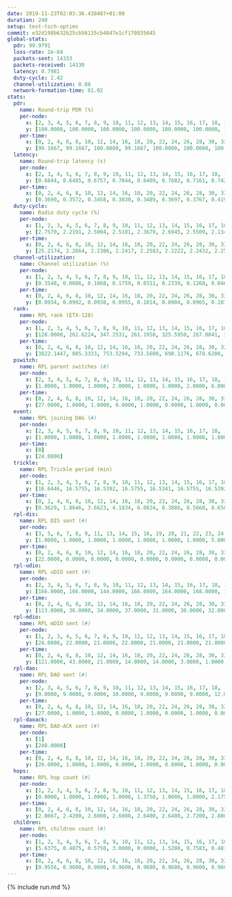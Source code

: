 ```yaml
---
date: 2019-11-23T02:03:36.438487+01:00
duration: 240
setup: test-tsch-optims
commit: e32d198b632b25cb56135cb4047e1cf170835645
global-stats:
  pdr: 99.9791
  loss-rate: 2e-04
  packets-sent: 14333
  packets-received: 14330
  latency: 0.7981
  duty-cycle: 2.42
  channel-utilization: 0.08
  network-formation-time: 81.02
stats:
  pdr:
    name: Round-trip PDR (%)
    per-node:
      x: [2, 3, 4, 5, 6, 7, 8, 9, 10, 11, 12, 13, 14, 15, 16, 17, 18, 19, 20, 21, 22, 23, 24, 25]
      y: [100.0000, 100.0000, 100.0000, 100.0000, 100.0000, 100.0000, 100.0000, 100.0000, 100.0000, 100.0000, 100.0000, 100.0000, 99.8299, 100.0000, 99.8279, 100.0000, 100.0000, 100.0000, 100.0000, 100.0000, 100.0000, 99.8369, 100.0000, 100.0000]
    per-time:
      x: [0, 2, 4, 6, 8, 10, 12, 14, 16, 18, 20, 22, 24, 26, 28, 30, 32, 34, 36, 38, 40, 42, 44, 46, 48, 50, 52, 54, 56, 58, 60, 62, 64, 66, 68, 70, 72, 74, 76, 78, 80, 82, 84, 86, 88, 90, 92, 94, 96, 98, 100, 102, 104, 106, 108, 110, 112, 114, 116, 118, 120, 122, 124, 126, 128, 130, 132, 134, 136, 138, 140, 142, 144, 146, 148, 150, 152, 154, 156, 158, 160, 162, 164, 166, 168, 170, 172, 174, 176, 178, 180, 182, 184, 186, 188, 190, 192, 194, 196, 198, 200, 202, 204, 206, 208, 210, 212, 214, 216, 218, 220, 222, 224, 226, 228, 230, 232, 234, 236, 238, 240]
      y: [99.1667, 99.1667, 100.0000, 99.1667, 100.0000, 100.0000, 100.0000, 100.0000, 100.0000, 100.0000, 100.0000, 100.0000, 100.0000, 100.0000, 100.0000, 100.0000, 100.0000, 100.0000, 100.0000, 100.0000, 100.0000, 100.0000, 100.0000, 100.0000, 100.0000, 100.0000, 100.0000, 100.0000, 100.0000, 100.0000, 100.0000, 100.0000, 100.0000, 100.0000, 100.0000, 100.0000, 100.0000, 100.0000, 100.0000, 100.0000, 100.0000, 100.0000, 100.0000, 100.0000, 100.0000, 100.0000, 100.0000, 100.0000, 100.0000, 100.0000, 100.0000, 100.0000, 100.0000, 100.0000, 100.0000, 100.0000, 100.0000, 100.0000, 100.0000, 100.0000, 100.0000, 100.0000, 100.0000, 100.0000, 100.0000, 100.0000, 100.0000, 100.0000, 100.0000, 100.0000, 100.0000, 100.0000, 100.0000, 100.0000, 100.0000, 100.0000, 100.0000, 100.0000, 100.0000, 100.0000, 100.0000, 100.0000, 100.0000, 100.0000, 100.0000, 100.0000, 100.0000, 100.0000, 100.0000, 100.0000, 100.0000, 100.0000, 100.0000, 100.0000, 100.0000, 100.0000, 100.0000, 100.0000, 100.0000, 100.0000, 100.0000, 100.0000, 100.0000, 100.0000, 100.0000, 100.0000, 100.0000, 100.0000, 100.0000, 100.0000, 100.0000, 100.0000, 100.0000, 100.0000, 100.0000, 100.0000, 100.0000, 100.0000, 100.0000, 100.0000, null]
  latency:
    name: Round-trip latency (s)
    per-node:
      x: [2, 3, 4, 5, 6, 7, 8, 9, 10, 11, 12, 13, 14, 15, 16, 17, 18, 19, 20, 21, 22, 23, 24, 25]
      y: [0.6844, 0.6485, 0.6757, 0.7044, 0.6409, 0.7602, 0.7161, 0.7426, 0.6477, 0.7967, 0.7582, 0.7065, 0.7771, 0.7535, 0.7671, 0.8691, 0.8799, 0.8765, 0.9103, 0.9000, 0.8952, 1.0331, 0.9987, 0.9702]
    per-time:
      x: [0, 2, 4, 6, 8, 10, 12, 14, 16, 18, 20, 22, 24, 26, 28, 30, 32, 34, 36, 38, 40, 42, 44, 46, 48, 50, 52, 54, 56, 58, 60, 62, 64, 66, 68, 70, 72, 74, 76, 78, 80, 82, 84, 86, 88, 90, 92, 94, 96, 98, 100, 102, 104, 106, 108, 110, 112, 114, 116, 118, 120, 122, 124, 126, 128, 130, 132, 134, 136, 138, 140, 142, 144, 146, 148, 150, 152, 154, 156, 158, 160, 162, 164, 166, 168, 170, 172, 174, 176, 178, 180, 182, 184, 186, 188, 190, 192, 194, 196, 198, 200, 202, 204, 206, 208, 210, 212, 214, 216, 218, 220, 222, 224, 226, 228, 230, 232, 234, 236, 238, 240]
      y: [0.3690, 0.3572, 0.3458, 0.3830, 0.3489, 0.3697, 0.3767, 0.4190, 0.3633, 0.3743, 0.4066, 0.3801, 0.3611, 0.3726, 0.3315, 0.3557, 0.3576, 0.3565, 0.4078, 0.3735, 0.3640, 0.3860, 0.3915, 0.3823, 0.3858, 0.3786, 0.3879, 0.3997, 0.3828, 0.3687, 0.4124, 0.3688, 0.3683, 0.3727, 0.3627, 0.3625, 0.3537, 0.3052, 0.3625, 0.3491, 0.3412, 0.3617, 0.3523, 0.3536, 0.3619, 0.3791, 0.3981, 0.4990, 0.6208, 0.4259, 0.3765, 0.3653, 0.4118, 0.5510, 0.8068, 0.6306, 0.5481, 0.4291, 0.3711, 0.7891, 1.2473, 0.8721, 0.7008, 0.6282, 0.5439, 0.8001, 1.2731, 1.2961, 1.1818, 0.9136, 0.6696, 0.8774, 1.2652, 1.2768, 1.2665, 1.2510, 1.1669, 1.1089, 1.2817, 1.2795, 1.2693, 1.2691, 1.3014, 1.3161, 1.2831, 1.3118, 1.2682, 1.2856, 1.2986, 1.2779, 1.2729, 1.2688, 1.2633, 1.2776, 1.2910, 1.3038, 1.2773, 1.2588, 1.2791, 1.2563, 1.2543, 1.2783, 1.2713, 1.2563, 1.2618, 1.2599, 1.2598, 1.2655, 1.2741, 1.2608, 1.2714, 1.2667, 1.2452, 1.2828, 1.2621, 1.2698, 1.2665, 1.2564, 1.2509, 1.2373, null]
  duty-cycle:
    name: Radio duty cycle (%)
    per-node:
      x: [1, 2, 3, 4, 5, 6, 7, 8, 9, 10, 11, 12, 13, 14, 15, 16, 17, 18, 19, 20, 21, 22, 23, 24, 25]
      y: [2.7570, 2.2191, 2.5004, 2.5181, 2.3679, 2.6945, 2.5509, 2.1342, 2.2097, 2.1307, 2.2811, 2.5177, 2.4847, 2.3725, 2.2640, 2.5477, 2.3126, 2.4255, 2.3971, 2.4186, 2.3829, 2.4108, 2.4552, 2.4365, 2.4236]
    per-time:
      x: [0, 2, 4, 6, 8, 10, 12, 14, 16, 18, 20, 22, 24, 26, 28, 30, 32, 34, 36, 38, 40, 42, 44, 46, 48, 50, 52, 54, 56, 58, 60, 62, 64, 66, 68, 70, 72, 74, 76, 78, 80, 82, 84, 86, 88, 90, 92, 94, 96, 98, 100, 102, 104, 106, 108, 110, 112, 114, 116, 118, 120, 122, 124, 126, 128, 130, 132, 134, 136, 138, 140, 142, 144, 146, 148, 150, 152, 154, 156, 158, 160, 162, 164, 166, 168, 170, 172, 174, 176, 178, 180, 182, 184, 186, 188, 190, 192, 194, 196, 198, 200, 202, 204, 206, 208, 210, 212, 214, 216, 218, 220, 222, 224, 226, 228, 230, 232, 234, 236, 238, 240]
      y: [25.2174, 2.2664, 2.2386, 2.2417, 2.2583, 2.2222, 2.2432, 2.2582, 2.2595, 2.2470, 2.2588, 2.2463, 2.2758, 2.2388, 2.2892, 2.2221, 2.2495, 2.2293, 2.2357, 2.2863, 2.2409, 2.2327, 2.2496, 2.2534, 2.2343, 2.2586, 2.2351, 2.2382, 2.2617, 2.2481, 2.2132, 2.2383, 2.2392, 2.2229, 2.4497, 2.3237, 2.3332, 2.2081, 2.1960, 2.2146, 2.2382, 2.1954, 2.2207, 2.2187, 2.2084, 2.1908, 2.2192, 2.2148, 2.1832, 2.2037, 2.2130, 2.2325, 2.2106, 2.2021, 2.2076, 2.1983, 2.1995, 2.2177, 2.2114, 2.1903, 2.1965, 2.1814, 2.1930, 2.7025, 2.4970, 2.4402, 2.3761, 2.1782, 2.1928, 2.1840, 2.1779, 2.2120, 2.1768, 2.1849, 2.1868, 2.1738, 2.1797, 2.1913, 2.2013, 2.1932, 2.1921, 2.1802, 2.1853, 2.2208, 2.2006, 2.2073, 2.2038, 2.1972, 2.2016, 2.2008, 2.1923, 2.1872, 2.2011, 2.1886, 2.1924, 2.2025, 2.2010, 2.1759, 2.1773, 2.2013, 2.1777, 2.1898, 2.1912, 2.1787, 2.1867, 2.1754, 2.1858, 2.1807, 2.1673, 2.1960, 2.1959, 2.1870, 2.1955, 2.1963, 2.2085, 2.2034, 2.2115, 2.1793, 2.1863, 2.1922, null]
  channel-utilization:
    name: Channel utilization (%)
    per-node:
      x: [1, 2, 3, 4, 5, 6, 7, 8, 9, 10, 11, 12, 13, 14, 15, 16, 17, 18, 19, 20, 21, 22, 23, 24, 25]
      y: [0.3548, 0.0686, 0.1068, 0.1759, 0.0311, 0.2339, 0.1268, 0.0463, 0.0367, 0.0599, 0.0319, 0.2208, 0.0741, 0.0493, 0.0509, 0.1698, 0.0336, 0.1111, 0.0392, 0.0582, 0.0417, 0.0399, 0.0322, 0.0320, 0.0379]
    per-time:
      x: [0, 2, 4, 6, 8, 10, 12, 14, 16, 18, 20, 22, 24, 26, 28, 30, 32, 34, 36, 38, 40, 42, 44, 46, 48, 50, 52, 54, 56, 58, 60, 62, 64, 66, 68, 70, 72, 74, 76, 78, 80, 82, 84, 86, 88, 90, 92, 94, 96, 98, 100, 102, 104, 106, 108, 110, 112, 114, 116, 118, 120, 122, 124, 126, 128, 130, 132, 134, 136, 138, 140, 142, 144, 146, 148, 150, 152, 154, 156, 158, 160, 162, 164, 166, 168, 170, 172, 174, 176, 178, 180, 182, 184, 186, 188, 190, 192, 194, 196, 198, 200, 202, 204, 206, 208, 210, 212, 214, 216, 218, 220, 222, 224, 226, 228, 230, 232, 234, 236, 238, 240]
      y: [0.0934, 0.0992, 0.0938, 0.0955, 0.1014, 0.0904, 0.0965, 0.1017, 0.1038, 0.0960, 0.1022, 0.0980, 0.1054, 0.0961, 0.1096, 0.0914, 0.0979, 0.0927, 0.0980, 0.1113, 0.0995, 0.0982, 0.1019, 0.1016, 0.0931, 0.1063, 0.0980, 0.0985, 0.1053, 0.1033, 0.0916, 0.0937, 0.1023, 0.0939, 0.0960, 0.0363, 0.0386, 0.0757, 0.0869, 0.0901, 0.0947, 0.0831, 0.0917, 0.0934, 0.0890, 0.0845, 0.0936, 0.0888, 0.0842, 0.0878, 0.0911, 0.0943, 0.0917, 0.0866, 0.0913, 0.0848, 0.0880, 0.0914, 0.0897, 0.0824, 0.0851, 0.0825, 0.0850, 0.2803, 0.0890, 0.0479, 0.0315, 0.0806, 0.0824, 0.0785, 0.0787, 0.0892, 0.0788, 0.0840, 0.0819, 0.0782, 0.0799, 0.0814, 0.0858, 0.0860, 0.0860, 0.0786, 0.0800, 0.0946, 0.0875, 0.0874, 0.0883, 0.0834, 0.0895, 0.0848, 0.0862, 0.0838, 0.0849, 0.0836, 0.0834, 0.0852, 0.0882, 0.0792, 0.0799, 0.0863, 0.0813, 0.0820, 0.0839, 0.0799, 0.0826, 0.0807, 0.0800, 0.0807, 0.0775, 0.0868, 0.0855, 0.0814, 0.0843, 0.0848, 0.0892, 0.0903, 0.0870, 0.0808, 0.0806, 0.0820, null]
  rank:
    name: RPL rank (ETX-128)
    per-node:
      x: [1, 2, 3, 4, 5, 6, 7, 8, 9, 10, 11, 12, 13, 14, 15, 16, 17, 18, 19, 20, 21, 22, 23, 24, 25]
      y: [128.0000, 261.6224, 347.2531, 261.1950, 325.5950, 267.0041, 374.5436, 424.5165, 512.5732, 394.6639, 563.2551, 412.2776, 539.3837, 531.0610, 553.9129, 522.0041, 596.6049, 616.5984, 698.6420, 704.8589, 994.6627, 752.2480, 824.4200, 1100.5547, 1108.2367]
    per-time:
      x: [0, 2, 4, 6, 8, 10, 12, 14, 16, 18, 20, 22, 24, 26, 28, 30, 32, 34, 36, 38, 40, 42, 44, 46, 48, 50, 52, 54, 56, 58, 60, 62, 64, 66, 68, 70, 72, 74, 76, 78, 80, 82, 84, 86, 88, 90, 92, 94, 96, 98, 100, 102, 104, 106, 108, 110, 112, 114, 116, 118, 120, 122, 124, 126, 128, 130, 132, 134, 136, 138, 140, 142, 144, 146, 148, 150, 152, 154, 156, 158, 160, 162, 164, 166, 168, 170, 172, 174, 176, 178, 180, 182, 184, 186, 188, 190, 192, 194, 196, 198, 200, 202, 204, 206, 208, 210, 212, 214, 216, 218, 220, 222, 224, 226, 228, 230, 232, 234, 236, 238, 240]
      y: [3822.1447, 805.3333, 753.5294, 733.5600, 698.1176, 678.6200, 674.4510, 664.7400, 658.1765, 629.7451, 618.0000, 631.0000, 612.2885, 593.9216, 603.3600, 615.7255, 597.2200, 600.0600, 596.0769, 597.5472, 566.2157, 553.6346, 548.0200, 539.6667, 523.8235, 515.7400, 517.3400, 516.6600, 515.5400, 518.6538, 515.0600, 505.0400, 502.0600, 502.6600, 520.8665, 512.9524, 511.9384, 524.8607, 500.5200, 497.3200, 504.1569, 496.5800, 482.6000, 490.9400, 486.2000, 475.4510, 475.0000, 475.7200, 482.1600, 481.9800, 484.9800, 478.9400, 488.0196, 484.3600, 492.9200, 485.7200, 489.7451, 476.3800, 480.1176, 471.9800, 475.2000, 473.3800, 482.4400, 482.2600, 610.6974, 523.2570, 517.3595, 491.3855, 502.5000, 490.2157, 487.8824, 484.3529, 481.6800, 475.8400, 482.2600, 482.8200, 481.1000, 487.8235, 494.4400, 492.7800, 491.0980, 479.0980, 488.1176, 503.0385, 486.5577, 475.7200, 488.5385, 479.8400, 482.0200, 485.3000, 495.3585, 488.8600, 491.4706, 483.7400, 477.8039, 481.5686, 477.8800, 471.9400, 476.5600, 475.2549, 463.8800, 462.7451, 457.1400, 466.0800, 459.4800, 472.3800, 465.1176, 469.7000, 465.7000, 494.6471, 472.9400, 489.4038, 475.5400, 471.7000, 476.5094, 471.4118, 468.1200, 461.6800, 460.9200, 473.1000, 480.0000]
  pswitch:
    name: RPL parent switches (#)
    per-node:
      x: [2, 3, 4, 5, 6, 7, 8, 9, 10, 11, 12, 13, 14, 15, 16, 17, 18, 19, 20, 21, 22, 23, 24, 25]
      y: [1.0000, 1.0000, 1.0000, 2.0000, 1.0000, 1.0000, 2.0000, 6.0000, 1.0000, 3.0000, 5.0000, 4.0000, 5.0000, 1.0000, 2.0000, 3.0000, 4.0000, 3.0000, 8.0000, 9.0000, 6.0000, 11.0000, 7.0000, 5.0000]
    per-time:
      x: [0, 2, 4, 6, 8, 10, 12, 14, 16, 18, 20, 22, 24, 26, 28, 30, 32, 34, 36, 38, 40, 42, 44, 46, 48, 50, 52, 54, 56, 58, 60, 62, 64, 66, 68, 70, 72, 74, 76, 78, 80, 82, 84, 86, 88, 90, 92, 94, 96, 98, 100, 102, 104, 106, 108, 110, 112, 114, 116, 118, 120, 122, 124, 126, 128, 130, 132, 134, 136, 138, 140, 142, 144, 146, 148, 150, 152, 154, 156, 158, 160, 162, 164, 166, 168, 170, 172, 174, 176, 178, 180, 182, 184, 186, 188, 190, 192, 194, 196, 198, 200, 202, 204, 206, 208, 210, 212, 214, 216, 218, 220, 222, 224, 226, 228, 230]
      y: [27.0000, 1.0000, 1.0000, 0.0000, 1.0000, 0.0000, 1.0000, 0.0000, 1.0000, 1.0000, 0.0000, 1.0000, 2.0000, 1.0000, 0.0000, 1.0000, 0.0000, 0.0000, 2.0000, 3.0000, 1.0000, 2.0000, 0.0000, 1.0000, 1.0000, 0.0000, 0.0000, 0.0000, 0.0000, 2.0000, 0.0000, 0.0000, 0.0000, 0.0000, 1.0000, 1.0000, 1.0000, 2.0000, 0.0000, 0.0000, 1.0000, 0.0000, 0.0000, 0.0000, 0.0000, 1.0000, 0.0000, 0.0000, 0.0000, 0.0000, 0.0000, 0.0000, 1.0000, 0.0000, 0.0000, 0.0000, 1.0000, 0.0000, 1.0000, 0.0000, 0.0000, 0.0000, 0.0000, 0.0000, 1.0000, 0.0000, 1.0000, 1.0000, 0.0000, 1.0000, 1.0000, 1.0000, 0.0000, 0.0000, 0.0000, 0.0000, 0.0000, 1.0000, 0.0000, 0.0000, 1.0000, 1.0000, 1.0000, 2.0000, 2.0000, 0.0000, 2.0000, 0.0000, 0.0000, 0.0000, 3.0000, 0.0000, 1.0000, 0.0000, 1.0000, 1.0000, 0.0000, 0.0000, 0.0000, 1.0000, 0.0000, 1.0000, 0.0000, 0.0000, 0.0000, 0.0000, 1.0000, 0.0000, 0.0000, 1.0000, 0.0000, 2.0000, 0.0000, 0.0000, 3.0000, 1.0000]
  event:
    name: RPL joining DAG (#)
    per-node:
      x: [2, 3, 4, 5, 6, 7, 8, 9, 10, 11, 12, 13, 14, 15, 16, 17, 18, 19, 20, 21, 22, 23, 24, 25]
      y: [1.0000, 1.0000, 1.0000, 1.0000, 1.0000, 1.0000, 1.0000, 1.0000, 1.0000, 1.0000, 1.0000, 1.0000, 1.0000, 1.0000, 1.0000, 1.0000, 1.0000, 1.0000, 1.0000, 1.0000, 1.0000, 1.0000, 1.0000, 1.0000]
    per-time:
      x: [0]
      y: [24.0000]
  trickle:
    name: RPL Trickle period (min)
    per-node:
      x: [1, 2, 3, 4, 5, 6, 7, 8, 9, 10, 11, 12, 13, 14, 15, 16, 17, 18, 19, 20, 21, 22, 23, 24, 25]
      y: [16.6446, 16.5755, 16.5392, 16.5755, 16.5341, 16.5755, 16.5392, 16.5335, 16.0588, 16.5392, 16.5469, 16.5278, 17.3529, 17.3231, 16.5392, 16.5265, 16.5469, 16.4632, 16.5304, 16.5142, 16.5178, 16.4040, 16.6265, 16.5454, 16.3999]
    per-time:
      x: [0, 2, 4, 6, 8, 10, 12, 14, 16, 18, 20, 22, 24, 26, 28, 30, 32, 34, 36, 38, 40, 42, 44, 46, 48, 50, 52, 54, 56, 58, 60, 62, 64, 66, 68, 70, 72, 74, 76, 78, 80, 82, 84, 86, 88, 90, 92, 94, 96, 98, 100, 102, 104, 106, 108, 110, 112, 114, 116, 118, 120, 122, 124, 126, 128, 130, 132, 134, 136, 138, 140, 142, 144, 146, 148, 150, 152, 154, 156, 158, 160, 162, 164, 166, 168, 170, 172, 174, 176, 178, 180, 182, 184, 186, 188, 190, 192, 194, 196, 198, 200, 202, 204, 206, 208, 210, 212, 214, 216, 218, 220, 222, 224, 226, 228, 230, 232, 234, 236, 238, 240]
      y: [0.3629, 1.8646, 3.6623, 4.1834, 6.0824, 8.3886, 8.5668, 8.6508, 9.7661, 16.2769, 17.1267, 17.3049, 17.4763, 17.4763, 17.4763, 17.4763, 17.4763, 17.4763, 17.4763, 17.4763, 17.4763, 17.4763, 17.4763, 17.4763, 17.4763, 17.4763, 17.4763, 17.4763, 17.4763, 17.4763, 17.4763, 17.4763, 17.4763, 17.4763, 17.4763, 17.4763, 17.4763, 17.4763, 17.4763, 17.4763, 17.4763, 17.4763, 17.4763, 17.4763, 17.4763, 17.4763, 17.4763, 17.4763, 17.4763, 17.4763, 17.4763, 17.4763, 17.4763, 17.4763, 17.4763, 17.4763, 17.4763, 17.4763, 17.4763, 17.4763, 17.4763, 17.4763, 17.4763, 17.4763, 17.4763, 17.4763, 17.4763, 17.4763, 17.4763, 17.4763, 17.4763, 17.4763, 17.4763, 17.4763, 17.4763, 17.4763, 17.4763, 17.4763, 17.4763, 17.4763, 17.4763, 17.4763, 17.4763, 17.4763, 17.4763, 17.4763, 17.4763, 17.4763, 17.4763, 17.4763, 17.4763, 17.4763, 17.4763, 17.4763, 17.4763, 17.4763, 17.4763, 17.4763, 17.4763, 17.4763, 17.4763, 17.4763, 17.4763, 17.4763, 17.4763, 17.4763, 17.4763, 17.4763, 17.4763, 17.4763, 17.4763, 17.4763, 17.4763, 17.4763, 17.4763, 17.4763, 17.4763, 17.4763, 17.4763, 17.4763, 17.4763]
  rpl-dis:
    name: RPL DIS sent (#)
    per-node:
      x: [3, 5, 6, 7, 8, 9, 11, 13, 14, 15, 18, 19, 20, 21, 22, 23, 24, 25]
      y: [1.0000, 1.0000, 1.0000, 1.0000, 1.0000, 1.0000, 1.0000, 5.0000, 4.0000, 1.0000, 1.0000, 1.0000, 1.0000, 2.0000, 1.0000, 2.0000, 2.0000, 2.0000]
    per-time:
      x: [0, 2, 4, 6, 8, 10, 12, 14, 16, 18, 20, 22, 24, 26, 28, 30, 32, 34, 36, 38, 40, 42, 44, 46, 48, 50, 52, 54, 56, 58, 60, 62, 64, 66, 68, 70, 72, 74, 76, 78, 80, 82, 84, 86, 88, 90, 92, 94, 96, 98, 100, 102, 104, 106, 108, 110, 112, 114, 116, 118, 120, 122, 124, 126, 128, 130, 132]
      y: [22.0000, 0.0000, 0.0000, 0.0000, 0.0000, 0.0000, 0.0000, 0.0000, 0.0000, 0.0000, 0.0000, 0.0000, 0.0000, 0.0000, 0.0000, 0.0000, 0.0000, 0.0000, 0.0000, 0.0000, 0.0000, 0.0000, 0.0000, 0.0000, 0.0000, 0.0000, 0.0000, 0.0000, 0.0000, 0.0000, 0.0000, 0.0000, 0.0000, 0.0000, 0.0000, 2.0000, 1.0000, 0.0000, 0.0000, 0.0000, 0.0000, 0.0000, 0.0000, 0.0000, 0.0000, 0.0000, 0.0000, 0.0000, 0.0000, 0.0000, 0.0000, 0.0000, 0.0000, 0.0000, 0.0000, 0.0000, 0.0000, 0.0000, 0.0000, 0.0000, 0.0000, 0.0000, 0.0000, 0.0000, 2.0000, 1.0000, 1.0000]
  rpl-udio:
    name: RPL uDIO sent (#)
    per-node:
      x: [2, 3, 4, 5, 6, 7, 8, 9, 10, 11, 12, 13, 14, 15, 16, 17, 18, 19, 20, 21, 22, 23, 24, 25]
      y: [166.0000, 166.0000, 144.0000, 166.0000, 164.0000, 168.0000, 172.0000, 172.0000, 175.0000, 164.0000, 163.0000, 173.0000, 185.0000, 169.0000, 143.0000, 166.0000, 171.0000, 162.0000, 161.0000, 169.0000, 166.0000, 168.0000, 168.0000, 170.0000]
    per-time:
      x: [0, 2, 4, 6, 8, 10, 12, 14, 16, 18, 20, 22, 24, 26, 28, 30, 32, 34, 36, 38, 40, 42, 44, 46, 48, 50, 52, 54, 56, 58, 60, 62, 64, 66, 68, 70, 72, 74, 76, 78, 80, 82, 84, 86, 88, 90, 92, 94, 96, 98, 100, 102, 104, 106, 108, 110, 112, 114, 116, 118, 120, 122, 124, 126, 128, 130, 132, 134, 136, 138, 140, 142, 144, 146, 148, 150, 152, 154, 156, 158, 160, 162, 164, 166, 168, 170, 172, 174, 176, 178, 180, 182, 184, 186, 188, 190, 192, 194, 196, 198, 200, 202, 204, 206, 208, 210, 212, 214, 216, 218, 220, 222, 224, 226, 228, 230, 232, 234, 236, 238, 240]
      y: [113.0000, 36.0000, 34.0000, 37.0000, 31.0000, 30.0000, 32.0000, 33.0000, 37.0000, 28.0000, 34.0000, 34.0000, 35.0000, 30.0000, 40.0000, 35.0000, 35.0000, 37.0000, 30.0000, 34.0000, 31.0000, 33.0000, 30.0000, 34.0000, 32.0000, 32.0000, 32.0000, 30.0000, 29.0000, 28.0000, 34.0000, 33.0000, 33.0000, 32.0000, 44.0000, 27.0000, 35.0000, 32.0000, 35.0000, 34.0000, 34.0000, 32.0000, 28.0000, 31.0000, 30.0000, 31.0000, 32.0000, 34.0000, 31.0000, 31.0000, 31.0000, 27.0000, 34.0000, 30.0000, 32.0000, 38.0000, 29.0000, 36.0000, 25.0000, 34.0000, 31.0000, 29.0000, 35.0000, 35.0000, 46.0000, 37.0000, 36.0000, 31.0000, 31.0000, 32.0000, 31.0000, 32.0000, 31.0000, 32.0000, 31.0000, 33.0000, 31.0000, 28.0000, 32.0000, 38.0000, 29.0000, 33.0000, 32.0000, 35.0000, 34.0000, 28.0000, 35.0000, 33.0000, 34.0000, 31.0000, 31.0000, 31.0000, 32.0000, 29.0000, 33.0000, 37.0000, 29.0000, 32.0000, 34.0000, 29.0000, 32.0000, 33.0000, 30.0000, 32.0000, 30.0000, 36.0000, 34.0000, 35.0000, 31.0000, 38.0000, 29.0000, 33.0000, 29.0000, 36.0000, 32.0000, 30.0000, 34.0000, 30.0000, 33.0000, 29.0000, 7.0000]
  rpl-mdio:
    name: RPL mDIO sent (#)
    per-node:
      x: [1, 2, 3, 4, 5, 6, 7, 8, 9, 10, 11, 12, 13, 14, 15, 16, 17, 18, 19, 20, 21, 22, 23, 24, 25]
      y: [24.0000, 22.0000, 21.0000, 22.0000, 21.0000, 21.0000, 21.0000, 20.0000, 26.0000, 20.0000, 21.0000, 22.0000, 21.0000, 25.0000, 21.0000, 25.0000, 20.0000, 26.0000, 23.0000, 24.0000, 20.0000, 24.0000, 21.0000, 20.0000, 24.0000]
    per-time:
      x: [0, 2, 4, 6, 8, 10, 12, 14, 16, 18, 20, 22, 24, 26, 28, 30, 32, 34, 36, 38, 40, 42, 44, 46, 48, 50, 52, 54, 56, 58, 60, 62, 64, 66, 68, 70, 72, 74, 76, 78, 80, 82, 84, 86, 88, 90, 92, 94, 96, 98, 100, 102, 104, 106, 108, 110, 112, 114, 116, 118, 120, 122, 124, 126, 128, 130, 132, 134, 136, 138, 140, 142, 144, 146, 148, 150, 152, 154, 156, 158, 160, 162, 164, 166, 168, 170, 172, 174, 176, 178, 180, 182, 184, 186, 188, 190, 192, 194, 196, 198, 200, 202, 204, 206, 208, 210, 212, 214, 216, 218, 220, 222, 224, 226, 228, 230, 232, 234, 236, 238, 240]
      y: [121.0000, 43.0000, 21.0000, 14.0000, 14.0000, 3.0000, 1.0000, 14.0000, 6.0000, 5.0000, 0.0000, 0.0000, 0.0000, 2.0000, 7.0000, 7.0000, 4.0000, 4.0000, 0.0000, 1.0000, 0.0000, 0.0000, 2.0000, 6.0000, 6.0000, 5.0000, 4.0000, 2.0000, 0.0000, 0.0000, 1.0000, 6.0000, 5.0000, 5.0000, 6.0000, 1.0000, 1.0000, 0.0000, 0.0000, 2.0000, 9.0000, 2.0000, 9.0000, 2.0000, 0.0000, 1.0000, 0.0000, 0.0000, 2.0000, 3.0000, 5.0000, 10.0000, 5.0000, 0.0000, 0.0000, 0.0000, 0.0000, 7.0000, 5.0000, 7.0000, 3.0000, 2.0000, 1.0000, 0.0000, 1.0000, 1.0000, 4.0000, 6.0000, 5.0000, 6.0000, 1.0000, 0.0000, 1.0000, 0.0000, 2.0000, 6.0000, 3.0000, 8.0000, 4.0000, 1.0000, 1.0000, 0.0000, 1.0000, 2.0000, 3.0000, 4.0000, 8.0000, 5.0000, 2.0000, 0.0000, 0.0000, 1.0000, 7.0000, 2.0000, 3.0000, 9.0000, 3.0000, 0.0000, 0.0000, 1.0000, 1.0000, 5.0000, 5.0000, 6.0000, 5.0000, 1.0000, 0.0000, 1.0000, 0.0000, 2.0000, 6.0000, 5.0000, 3.0000, 8.0000, 0.0000, 1.0000, 0.0000, 0.0000, 7.0000, 5.0000, 1.0000]
  rpl-dao:
    name: RPL DAO sent (#)
    per-node:
      x: [2, 3, 4, 5, 6, 7, 8, 9, 10, 11, 12, 13, 14, 15, 16, 17, 18, 19, 20, 21, 22, 23, 24, 25]
      y: [9.0000, 9.0000, 9.0000, 10.0000, 9.0000, 9.0000, 9.0000, 12.0000, 9.0000, 10.0000, 11.0000, 10.0000, 11.0000, 9.0000, 9.0000, 10.0000, 11.0000, 10.0000, 12.0000, 13.0000, 12.0000, 13.0000, 13.0000, 10.0000]
    per-time:
      x: [0, 2, 4, 6, 8, 10, 12, 14, 16, 18, 20, 22, 24, 26, 28, 30, 32, 34, 36, 38, 40, 42, 44, 46, 48, 50, 52, 54, 56, 58, 60, 62, 64, 66, 68, 70, 72, 74, 76, 78, 80, 82, 84, 86, 88, 90, 92, 94, 96, 98, 100, 102, 104, 106, 108, 110, 112, 114, 116, 118, 120, 122, 124, 126, 128, 130, 132, 134, 136, 138, 140, 142, 144, 146, 148, 150, 152, 154, 156, 158, 160, 162, 164, 166, 168, 170, 172, 174, 176, 178, 180, 182, 184, 186, 188, 190, 192, 194, 196, 198, 200, 202, 204, 206, 208, 210, 212, 214, 216, 218, 220, 222, 224, 226, 228, 230, 232, 234, 236, 238]
      y: [27.0000, 1.0000, 1.0000, 0.0000, 1.0000, 0.0000, 1.0000, 0.0000, 1.0000, 1.0000, 0.0000, 1.0000, 2.0000, 1.0000, 16.0000, 1.0000, 1.0000, 0.0000, 3.0000, 2.0000, 1.0000, 2.0000, 0.0000, 1.0000, 1.0000, 0.0000, 0.0000, 0.0000, 12.0000, 3.0000, 1.0000, 0.0000, 3.0000, 0.0000, 2.0000, 3.0000, 1.0000, 2.0000, 1.0000, 0.0000, 2.0000, 0.0000, 8.0000, 6.0000, 2.0000, 1.0000, 0.0000, 0.0000, 1.0000, 3.0000, 1.0000, 2.0000, 1.0000, 0.0000, 1.0000, 0.0000, 4.0000, 8.0000, 3.0000, 2.0000, 0.0000, 0.0000, 0.0000, 3.0000, 2.0000, 1.0000, 2.0000, 1.0000, 1.0000, 1.0000, 3.0000, 8.0000, 3.0000, 1.0000, 0.0000, 0.0000, 0.0000, 1.0000, 4.0000, 1.0000, 1.0000, 3.0000, 1.0000, 4.0000, 3.0000, 7.0000, 3.0000, 0.0000, 1.0000, 0.0000, 3.0000, 0.0000, 4.0000, 0.0000, 2.0000, 3.0000, 0.0000, 0.0000, 1.0000, 8.0000, 3.0000, 1.0000, 1.0000, 0.0000, 1.0000, 2.0000, 4.0000, 1.0000, 1.0000, 2.0000, 1.0000, 2.0000, 0.0000, 4.0000, 6.0000, 2.0000, 1.0000, 0.0000, 0.0000, 3.0000]
  rpl-daoack:
    name: RPL DAO-ACK sent (#)
    per-node:
      x: [1]
      y: [248.0000]
    per-time:
      x: [0, 2, 4, 6, 8, 10, 12, 14, 16, 18, 20, 22, 24, 26, 28, 30, 32, 34, 36, 38, 40, 42, 44, 46, 48, 50, 52, 54, 56, 58, 60, 62, 64, 66, 68, 70, 72, 74, 76, 78, 80, 82, 84, 86, 88, 90, 92, 94, 96, 98, 100, 102, 104, 106, 108, 110, 112, 114, 116, 118, 120, 122, 124, 126, 128, 130, 132, 134, 136, 138, 140, 142, 144, 146, 148, 150, 152, 154, 156, 158, 160, 162, 164, 166, 168, 170, 172, 174, 176, 178, 180, 182, 184, 186, 188, 190, 192, 194, 196, 198, 200, 202, 204, 206, 208, 210, 212, 214, 216, 218, 220, 222, 224, 226, 228, 230, 232, 234, 236, 238]
      y: [26.0000, 1.0000, 1.0000, 0.0000, 1.0000, 0.0000, 1.0000, 0.0000, 1.0000, 1.0000, 0.0000, 1.0000, 2.0000, 1.0000, 16.0000, 1.0000, 1.0000, 0.0000, 3.0000, 2.0000, 1.0000, 2.0000, 0.0000, 1.0000, 1.0000, 0.0000, 0.0000, 0.0000, 12.0000, 3.0000, 1.0000, 0.0000, 3.0000, 0.0000, 2.0000, 3.0000, 1.0000, 2.0000, 1.0000, 0.0000, 2.0000, 0.0000, 8.0000, 6.0000, 2.0000, 1.0000, 0.0000, 0.0000, 1.0000, 3.0000, 1.0000, 2.0000, 1.0000, 0.0000, 1.0000, 0.0000, 4.0000, 8.0000, 3.0000, 2.0000, 0.0000, 0.0000, 0.0000, 3.0000, 2.0000, 1.0000, 2.0000, 1.0000, 1.0000, 1.0000, 3.0000, 8.0000, 3.0000, 1.0000, 0.0000, 0.0000, 0.0000, 1.0000, 4.0000, 1.0000, 1.0000, 3.0000, 1.0000, 4.0000, 3.0000, 7.0000, 3.0000, 0.0000, 1.0000, 0.0000, 3.0000, 0.0000, 4.0000, 0.0000, 2.0000, 3.0000, 0.0000, 0.0000, 1.0000, 8.0000, 3.0000, 1.0000, 1.0000, 0.0000, 1.0000, 2.0000, 4.0000, 1.0000, 1.0000, 2.0000, 1.0000, 2.0000, 0.0000, 4.0000, 6.0000, 2.0000, 1.0000, 0.0000, 0.0000, 3.0000]
  hops:
    name: RPL hop count (#)
    per-node:
      x: [1, 2, 3, 4, 5, 6, 7, 8, 9, 10, 11, 12, 13, 14, 15, 16, 17, 18, 19, 20, 21, 22, 23, 24, 25]
      y: [0.0000, 1.0000, 1.0000, 1.0000, 1.3750, 1.0000, 1.0000, 2.1750, 2.3042, 2.0000, 2.9875, 1.9875, 2.0000, 3.3708, 2.9875, 2.5250, 2.9958, 2.3208, 3.6125, 3.5667, 3.5146, 3.6109, 3.8117, 3.7238, 4.0000]
    per-time:
      x: [0, 2, 4, 6, 8, 10, 12, 14, 16, 18, 20, 22, 24, 26, 28, 30, 32, 34, 36, 38, 40, 42, 44, 46, 48, 50, 52, 54, 56, 58, 60, 62, 64, 66, 68, 70, 72, 74, 76, 78, 80, 82, 84, 86, 88, 90, 92, 94, 96, 98, 100, 102, 104, 106, 108, 110, 112, 114, 116, 118, 120, 122, 124, 126, 128, 130, 132, 134, 136, 138, 140, 142, 144, 146, 148, 150, 152, 154, 156, 158, 160, 162, 164, 166, 168, 170, 172, 174, 176, 178, 180, 182, 184, 186, 188, 190, 192, 194, 196, 198, 200, 202, 204, 206, 208, 210, 212, 214, 216, 218, 220, 222, 224, 226, 228, 230, 232, 234, 236, 238]
      y: [2.0667, 2.4200, 2.6000, 2.6000, 2.6400, 2.6400, 2.7200, 2.8000, 2.8400, 2.8800, 2.8800, 2.8000, 2.7200, 2.6400, 2.6400, 2.6400, 2.6400, 2.6400, 2.6600, 2.7200, 2.7600, 2.8000, 2.8800, 2.8800, 2.8800, 2.8800, 2.8800, 2.8800, 2.8800, 2.7200, 2.7200, 2.7200, 2.7200, 2.7200, 2.7200, 2.6800, 2.6600, 2.6000, 2.5600, 2.5600, 2.4800, 2.4800, 2.4800, 2.4800, 2.4800, 2.4400, 2.4400, 2.4400, 2.4200, 2.4000, 2.4000, 2.4000, 2.4000, 2.4000, 2.4000, 2.4000, 2.3600, 2.3200, 2.3200, 2.3200, 2.3200, 2.3200, 2.3200, 2.3200, 2.2200, 2.1200, 2.1200, 2.1200, 2.1200, 2.1200, 2.1600, 2.1600, 2.1600, 2.1600, 2.1600, 2.1600, 2.1600, 2.1600, 2.1600, 2.1600, 2.1800, 2.2000, 2.2000, 2.2200, 2.2400, 2.2000, 2.2000, 2.2000, 2.2000, 2.2000, 2.2000, 2.1600, 2.1400, 2.1200, 2.1400, 2.1600, 2.1600, 2.1600, 2.1600, 2.1400, 2.1200, 2.1200, 2.1200, 2.1200, 2.1200, 2.1200, 2.1200, 2.1200, 2.1200, 2.1200, 2.1200, 2.1400, 2.2400, 2.2400, 2.2400, 2.2400, 2.2400, 2.2400, 2.2400, 2.2400]
  children:
    name: RPL children count (#)
    per-node:
      x: [1, 2, 3, 4, 5, 6, 7, 8, 9, 10, 11, 12, 13, 14, 15, 16, 17, 18, 19, 20, 21, 22, 23, 24, 25]
      y: [5.6375, 0.4875, 0.5750, 3.0000, 0.0000, 1.5208, 0.7583, 0.4833, 0.0708, 0.8375, 0.0000, 2.8333, 0.3250, 0.0000, 0.6208, 3.2958, 0.0000, 1.9542, 0.1792, 0.7625, 0.3598, 0.1883, 0.0000, 0.0000, 0.0921]
    per-time:
      x: [0, 2, 4, 6, 8, 10, 12, 14, 16, 18, 20, 22, 24, 26, 28, 30, 32, 34, 36, 38, 40, 42, 44, 46, 48, 50, 52, 54, 56, 58, 60, 62, 64, 66, 68, 70, 72, 74, 76, 78, 80, 82, 84, 86, 88, 90, 92, 94, 96, 98, 100, 102, 104, 106, 108, 110, 112, 114, 116, 118, 120, 122, 124, 126, 128, 130, 132, 134, 136, 138, 140, 142, 144, 146, 148, 150, 152, 154, 156, 158, 160, 162, 164, 166, 168, 170, 172, 174, 176, 178, 180, 182, 184, 186, 188, 190, 192, 194, 196, 198, 200, 202, 204, 206, 208, 210, 212, 214, 216, 218, 220, 222, 224, 226, 228, 230, 232, 234, 236, 238]
      y: [0.9556, 0.9600, 0.9600, 0.9600, 0.9600, 0.9600, 0.9600, 0.9600, 0.9600, 0.9600, 0.9600, 0.9600, 0.9600, 0.9600, 0.9600, 0.9600, 0.9600, 0.9600, 0.9600, 0.9600, 0.9600, 0.9600, 0.9600, 0.9600, 0.9600, 0.9600, 0.9600, 0.9600, 0.9600, 0.9600, 0.9600, 0.9600, 0.9600, 0.9600, 0.9600, 0.9600, 0.9600, 0.9600, 0.9600, 0.9600, 0.9600, 0.9600, 0.9600, 0.9600, 0.9600, 0.9600, 0.9600, 0.9600, 0.9600, 0.9600, 0.9600, 0.9600, 0.9600, 0.9600, 0.9600, 0.9600, 0.9600, 0.9600, 0.9600, 0.9600, 0.9600, 0.9600, 0.9600, 0.9600, 0.9600, 0.9600, 0.9600, 0.9600, 0.9600, 0.9600, 0.9600, 0.9600, 0.9600, 0.9600, 0.9600, 0.9600, 0.9600, 0.9600, 0.9600, 0.9600, 0.9600, 0.9600, 0.9600, 0.9600, 0.9600, 0.9600, 0.9600, 0.9600, 0.9600, 0.9600, 0.9600, 0.9600, 0.9600, 0.9600, 0.9600, 0.9600, 0.9600, 0.9600, 0.9600, 0.9600, 0.9600, 0.9600, 0.9600, 0.9600, 0.9600, 0.9600, 0.9600, 0.9600, 0.9600, 0.9600, 0.9600, 0.9600, 0.9600, 0.9600, 0.9600, 0.9600, 0.9600, 0.9600, 0.9600, 0.9600]
---
```


{% include run.md %}
